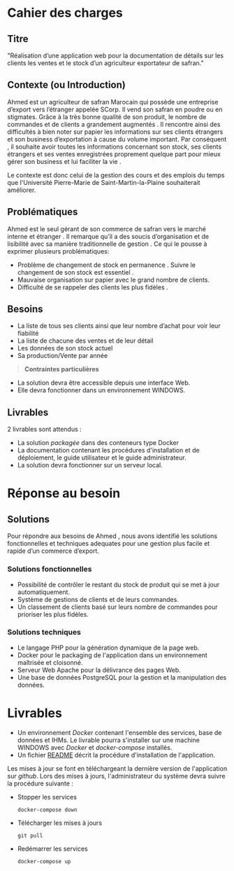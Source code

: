# Cahier des charges

## Titre 

"Réalisation d’une application web pour la documentation de détails sur les clients les ventes et le stock d’un agriculteur exportateur de safran."

## Contexte (ou Introduction)

Ahmed est un agriculteur de safran Marocain qui possède une entreprise d’export  vers l’étranger appelée SCorp. Il vend son safran en poudre ou en stigmates. Grâce à la très bonne qualité de son produit,  le nombre de commandes et de clients a grandement augmentés . Il rencontre ainsi des difficultés à bien noter sur papier les informations sur ses clients étrangers et son business d’exportation à cause du volume important. Par conséquent , il souhaite avoir toutes les informations concernant son stock, ses clients étrangers et ses ventes enregistrées proprement quelque part pour mieux gérer son business et lui faciliter la vie .

Le contexte est donc celui de la gestion des cours et des emplois du temps que l'Université Pierre-Marie de Saint-Martin-la-Plaine souhaiterait améliorer.

## Problématiques

Ahmed est le seul gérant de son commerce de safran vers le marché interne et étranger . Il remarque qu’il a des soucis d’organisation et de lisibilité avec sa manière traditionnelle de gestion . Ce qui le pousse à exprimer plusieurs problématiques:

- Problème de changement de stock en permanence . Suivre le changement de son stock est essentiel .
- Mauvaise organisation sur papier avec le grand nombre de clients.
- Difficulté de se rappeler des clients les plus fidèles .


## Besoins

- La liste de tous ses clients ainsi que leur nombre d’achat pour voir leur fiabilité
- La liste de chacune des ventes et de leur détail
- Les données de son stock actuel
- Sa production/Vente par année

> **Contraintes particulières**
> 
- La solution devra être accessible depuis une interface Web.
- Elle devra fonctionner dans un environnement WINDOWS.

## Livrables

2 livrables sont attendus :

- La solution *packagée* dans des conteneurs type Docker
- La documentation contenant les procédures d'installation et de déploiement, le guide utilisateur et le guide administrateur.
- La solution devra fonctionner sur un serveur local.

# Réponse au besoin

## Solutions

Pour répondre aux besoins de Ahmed , nous avons identifié les solutions fonctionnelles et techniques adequates pour une gestion plus facile et rapide d’un commerce d’export.

### Solutions fonctionnelles

- Possibilité de contrôler le restant du stock de produit qui se met à jour automatiquement.
- Système de gestions de clients et de leurs  commandes.
- Un classement de clients basé sur leurs nombre de commandes pour prioriser les plus fidèles.

### Solutions techniques

- Le langage PHP pour la génération dynamique de la page web.
- Docker pour le packaging de l'application dans un environnement maîtrisée et cloisonné.
- Serveur Web Apache pour la délivrance des pages Web.
- Une base de données PostgreSQL pour la gestion et la manipulation des données.

# Livrables

- Un environnement *Docker* contenant l'ensemble des services, base de données et IHMs. Le livrable pourra s'installer sur une machine WINDOWS avec *Docker* et *docker-compose* installés.
- Un fichier [README](https://github.com/vincentmartin/demo-postgresql-php/blob/master/README.md) décrit la procédure d'installation de l'application.

Les mises à jour se font en téléchargeant la dernière version de l'application sur *github*. Lors des mises à jours, l'administrateur du système devra suivre la procédure suivante :

- Stopper les services
    
    `docker-compose down`
    
- Télécharger les mises à jours
    
    `git pull`
    
- Redémarrer les services
    
    `docker-compose up`

